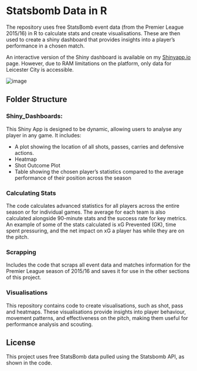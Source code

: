 # Statsbomb Data in R
The repository uses free StatsBomb event data (from the Premier League 2015/16) in R to calculate stats and create visualisations. These are then used to create a shiny dashboard that provides insights into a player’s performance in a chosen match.

An interactive version of the Shiny dashboard is available on my [Shinyapp.io](https://max-bosher.shinyapps.io/performance_dashboard/) page. However, due to RAM limitations on the platform, only data for Leicester City is accessible.


![image](https://github.com/user-attachments/assets/c2830589-bb91-45e4-a4a4-2783a23f9123)


## Folder Structure
### Shiny_Dashboards:

This Shiny App is designed to be dynamic, allowing users  to analyse any player in any game. It includes:

 - A plot showing the location of all shots, passes, carries and defensive actions.
 - Heatmap
 - Shot Outcome Plot
 - Table showing the chosen player’s statistics compared to the average performance of their position across the season

### Calculating Stats

The code calculates advanced statistics for all players across the entire season or for individual games. The average for each team is also calculated alongside 90-minute stats and the success rate for key metrics. An example of some of the stats calculated is xG Prevented (GK), time spent pressuring, and the net impact on xG a player has while they are on the pitch.

### Scrapping

Includes the code that scraps all event data and matches information for the Premier League season of 2015/16 and saves it for use in the other sections of this project.

### Visualisations

This repository contains code to create visualisations, such as shot, pass and heatmaps. These visualisations provide insights into player behaviour, movement patterns, and effectiveness on the pitch, making them useful for performance analysis and scouting.

## License
This project uses free StatsBomb data pulled using the Statsbomb API, as shown in the code.

